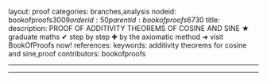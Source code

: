 layout: proof
categories: branches,analysis
nodeid: bookofproofs$3009
orderid: 50
parentid: bookofproofs$6730
title: 
description: PROOF OF ADDITIVITY THEOREMS OF COSINE AND SINE &#9733; graduate maths &#10004; step by step &#10010; by the axiomatic method &#10140; visit BookOfProofs now!
references: 
keywords: additivity theorems for cosine and sine,proof
contributors: bookofproofs

---


---


